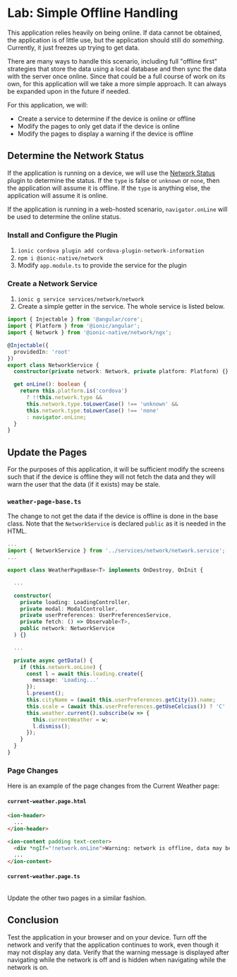 # Lab: Simple Offline Handling

This application relies heavily on being online. If data cannot be obtained, the application is of little use, but the application should still do _something_. Currently, it just freezes up trying to get data.

There are many ways to handle this scenario, including full "offline first" strategies that store the data using a local database and then sync the data with the server once online. Since that could be a full course of work on its own, for this application will we take a more simple approach. It can always be expanded upon in the future if needed.

For this application, we will:

* Create a service to determine if the device is online or offline
* Modify the pages to only get data if the device is online
* Modify the pages to display a warning if the device is offline

## Determine the Network Status

If the application is running on a device, we will use the <a href="https://ionicframework.com/docs/native/network/" target="_blank">Network Status</a> plugin to determine the status. If the `type` is false or `unknown` or `none`, then the application will assume it is offline. If the `type` is anything else, the application will assume it is online.

If the application is running in a web-hosted scenario, `navigator.onLine` will be used to determine the online status.

### Install and Configure the Plugin

1. `ionic cordova plugin add cordova-plugin-network-information`
1. `npm i @ionic-native/network`
1. Modify `app.module.ts` to provide the service for the plugin

### Create a Network Service

1. `ionic g service services/network/network`
1. Create a simple getter in the service. The whole service is listed below.

```TypeScript
import { Injectable } from '@angular/core';
import { Platform } from '@ionic/angular';
import { Network } from '@ionic-native/network/ngx';

@Injectable({
  providedIn: 'root'
})
export class NetworkService {
  constructor(private network: Network, private platform: Platform) {}

  get onLine(): boolean {
    return this.platform.is('cordova')
      ? !!this.network.type &&
      this.network.type.toLowerCase() !== 'unknown' &&
      this.network.type.toLowerCase() !== 'none'
      : navigator.onLine;
  }
}
```

## Update the Pages

For the purposes of this application, it will be sufficient modify the screens such that if the device is offline they will not fetch the data and they will warn the user that the data (if it exists) may be stale.

### `weather-page-base.ts`

The change to not get the data if the device is offline is done in the base class. Note that the `NetworkService` is declared `public` as it is needed in the HTML.

```TypeScript
...
import { NetworkService } from '../services/network/network.service';
...

export class WeatherPageBase<T> implements OnDestroy, OnInit {

  ...

  constructor(
    private loading: LoadingController,
    private modal: ModalController,
    private userPreferences: UserPreferencesService,
    private fetch: () => Observable<T>,
    public network: NetworkService
  ) {}

  ...

  private async getData() {
    if (this.network.onLine) {
      const l = await this.loading.create({
        message: 'Loading...'
      });
      l.present();
      this.cityName = (await this.userPreferences.getCity()).name;
      this.scale = (await this.userPreferences.getUseCelcius()) ? 'C' : 'F';
      this.weather.current().subscribe(w => {
        this.currentWeather = w;
        l.dismiss();
      });
    }
  }
}
```

### Page Changes

Here is an example of the page changes from the Current Weather page:

#### `current-weather.page.html`

```HTML
<ion-header>
  ...
</ion-header>

<ion-content padding text-center>
  <div *ngIf="!network.onLine">Warning: network is offline, data may be stale</div>
  ...
</ion-content>
```

#### `current-weather.page.ts`

```TypeScript
```

Update the other two pages in a similar fashion.

## Conclusion

Test the application in your browser and on your device. Turn off the network and verify that the application continues to work, even though it may not display any data. Verify that the warning message is displayed after navigating while the network is off and is hidden when navigating while the network is on.

